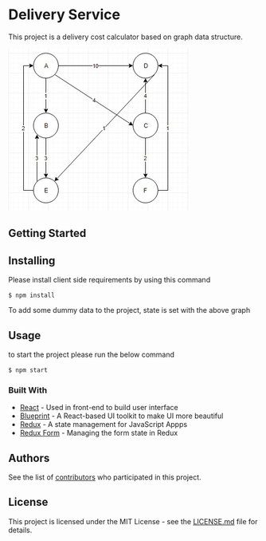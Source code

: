 # Delivery​ ​Service 

This project is a delivery cost calculator based on graph data structure.

![Graph](graph.jpg)

## Getting Started


## Installing

Please install client side requirements by using this command

```
$ npm install
```

To add some dummy data to the project, state is set with the above graph

## Usage

to start the project please run the below command

```
$ npm start
```

### Built With
* [React](https://reactjs.org/) - Used in front-end to build user interface
* [Blueprint](https://reactjs.org/) - A React-based UI toolkit to make UI more beautiful
* [Redux](https://redux.js.org/) - A state management for JavaScript Appps
* [Redux Form](https://reactjs.org/) - Managing the form state in Redux

## Authors

See the list of [contributors](https://github.com/sheidaee/time-tracker/contributors) who participated in this project.

## License

This project is licensed under the MIT License - see the [LICENSE.md](LICENSE.md) file for details.